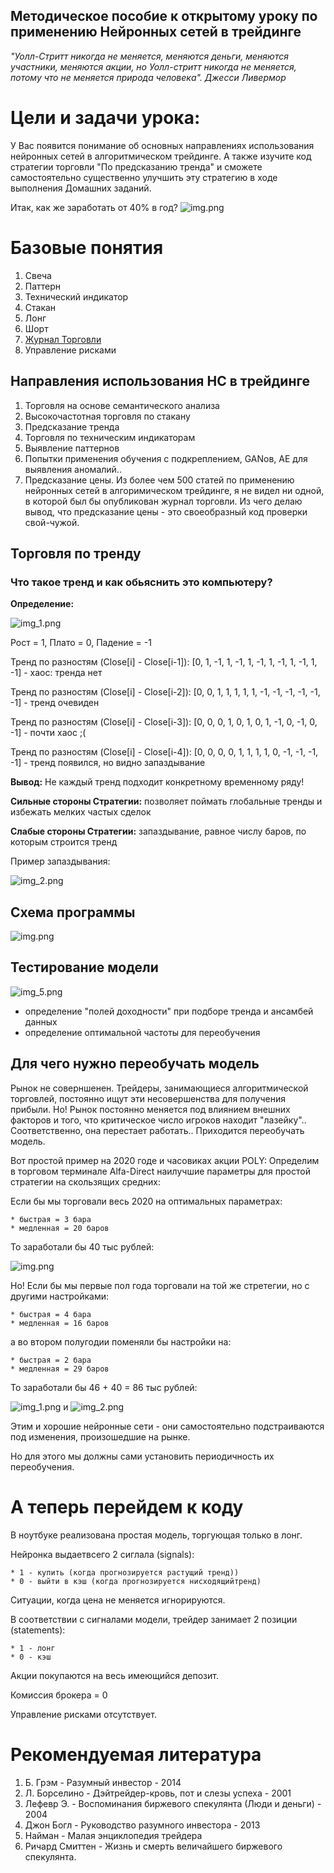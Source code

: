 ## Методическое пособие к открытому уроку по применению Нейронных сетей в трейдинге

*"Уолл-Стритт никогда не меняется, меняются деньги, меняются участники, меняются акции, но Уолл-стритт никогда не меняется, потому что не меняется природа человека".
Джесси Ливермор*


# Цели и задачи урока:
У Вас появится понимание об основных направлениях использования нейронных сетей в алгоритмическом трейдинге.
А также изучите код стратегии торговли "По предсказанию тренда" и сможете самостоятельно существенно улучшить эту стратегию в ходе выполнения Домашних заданий.

Итак, как же заработать от 40% в год?
![img.png](data/img.png)


# Базовые понятия
1.  Свеча
2.  Паттерн
3.  Технический индикатор
4.  Стакан
5.  Лонг
6.  Шорт
7.  [Журнал Торговли](https://github.com/ikonushok/AI-Traiding/blob/main/Open%20Lesson%20AI_Trading/data/Val_153547_t14_e30_SBER_Conv_1h_Up_v1.txt)
8.  Управление рисками


## Направления использования НС в трейдинге
1.  Торговля на основе семантического анализа
2.  Высокочастотная торговля по стакану
3.  Предсказание тренда
4.  Торговля по техническим индикаторам
5.  Выявление паттернов
6.  Попытки применения обучения с подкреплением, GANов, AE для выявления аномалий..
7.  Предсказание цены. Из более чем 500 статей по применению нейронных сетей в алгоримическом трейдинге, я не видел ни одной, в которой был бы опубликован журнал торговли.
Из чего делаю вывод, что предсказание цены - это своеобразный код проверки свой-чужой.
    
## Торговля по тренду
### Что такое тренд и как обьяснить это компьютеру?
**Определение:** 

![img_1.png](data/img_1.png)

Рост = 1, Плато = 0, Падение = -1

Тренд по разностям (Close[i] - Close[i-1]):  [0, 1, -1, 1, -1, 1, -1, 1, -1, 1, -1, 1, -1] - хаос: тренда нет

Тренд по разностям (Close[i] - Close[i-2]):  [0, 0, 1, 1, 1, 1, 1, -1, -1, -1, -1, -1, -1] - тренд очевиден

Тренд по разностям (Close[i] - Close[i-3]):  [0, 0, 0, 1, 0, 1, 0, 1, -1, 0, -1, 0, -1] - почти хаос ;(

Тренд по разностям (Close[i] - Close[i-4]):  [0, 0, 0, 0, 1, 1, 1, 1, 0, -1, -1, -1, -1] - тренд появился, но видно запаздывание

**Вывод:** Не каждый тренд подходит конкретному временному ряду!

**Сильные стороны Стратегии:** позволяет поймать глобальные тренды и избежать мелких частых сделок

**Слабые стороны Стратегии:** запаздывание, равное числу баров, по которым строится тренд

Пример запаздывания:

![img_2.png](data/img_2.png)

## Схема программы
![img.png](data/img_3.png)

## Тестирование модели
![img_5.png](data/img_5.png)
* определение "полей доходности" при подборе тренда и ансамбей данных
* определение оптимальной частоты для переобучения

## Для чего нужно переобучать модель
Рынок не соверншенен. Трейдеры, занимающиеся алгоритмической торговлей, постоянно ищут эти несовершенства для получения прибыли.
Но! Рынок постоянно меняется под влиянием внешних факторов и того, что критическое число игроков находит "лазейку".. Соответственно, она перестает работать..
Приходится переобучать модель.

Вот простой пример на 2020 годе и часовиках акции POLY:
Определим в торговом терминале Alfa-Direct наилучшие параметры для простой стратегии на скользящих средних:

Если бы мы торговали весь 2020 на оптимальных параметрах:

    * быстрая = 3 бара
    * медленная = 20 баров

То заработали бы 40 тыс рублей:

  ![img.png](data/img_4.png)

Но!
Если бы мы первые пол года торговали на той же стретегии, но с другими настройками:

    * быстрая = 4 бара
    * медленная = 16 баров

а во втором полугодии поменяли бы настройки на:

    * быстрая = 2 бара
    * медленная = 29 баров 

То заработали бы 46 + 40 = 86 тыс рублей:

![img_1.png](data/img_6.png)
 и
![img_2.png](data/img_7.png)

Этим и хорошие нейронные сети - они самостоятельно подстраиваются под изменения, произошедшие на рынке.

Но для этого мы должны сами установить периодичность их переобучения.

# А теперь перейдем к коду
В ноутбуке реализована простая модель, торгующая только в лонг.

Нейронка выдаетвсего 2 сиглала (signals):

    * 1 - купить (когда прогнозируется растущий тренд))
    * 0 - выйти в кэш (когда прогнозируется нисходящийтренд)

Ситуации, когда цена не меняется игнорируются.

В соответствии с сигналами модели, трейдер занимает 2 позиции (statements):

    * 1 - лонг
    * 0 - кэш

Акции покупаются на весь имеющийся депозит.

Комиссия брокера = 0

Управление рисками отсутствует.


# Рекомендуемая литература
1.  Б. Грэм - Разумный инвестор - 2014
2.  Л. Борселино - Дэйтрейдер-кровь, пот и слезы успеха - 2001
3.  Лефевр Э. - Воспоминания биржевого спекулянта (Люди и деньги) - 2004
4.  Джон Богл - Руководство разумного инвестора - 2013
5.  Найман - Малая энциклопедия трейдера
6.  Ричард Смиттен - Жизнь и смерть величайшего биржевого спекулянта.